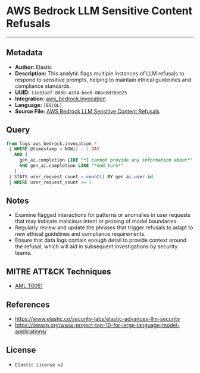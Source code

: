# AWS Bedrock LLM Sensitive Content Refusals

---

## Metadata

- **Author:** Elastic
- **Description:** This analytic flags multiple instances of LLM refusals to respond to sensitive prompts, helping to maintain ethical guidelines and compliance standards.
- **UUID:** `11e33a8f-805b-4394-bee0-08ae8d78b025`
- **Integration:** [aws_bedrock.invocation](https://docs.elastic.co/integrations/aws_bedrock)
- **Language:** `[ES|QL]`
- **Source File:** [AWS Bedrock LLM Sensitive Content Refusals](../queries/aws_bedrock_sensitive_content_refusal_detection.toml)

## Query

```sql
from logs-aws_bedrock.invocation-*
 | WHERE @timestamp > NOW() - 1 DAY
   AND (
     gen_ai.completion LIKE "*I cannot provide any information about*"
     AND gen_ai.completion LIKE "*end_turn*"
   )
 | STATS user_request_count = count() BY gen_ai.user.id
 | WHERE user_request_count >= 3
```

## Notes

- Examine flagged interactions for patterns or anomalies in user requests that may indicate malicious intent or probing of model boundaries.
- Regularly review and update the phrases that trigger refusals to adapt to new ethical guidelines and compliance requirements.
- Ensure that data logs contain enough detail to provide context around the refusal, which will aid in subsequent investigations by security teams.

## MITRE ATT&CK Techniques

- [AML.T0051](https://atlas.mitre.org/techniques/AML.T0051)

## References

- https://www.elastic.co/security-labs/elastic-advances-llm-security
- https://owasp.org/www-project-top-10-for-large-language-model-applications/

## License

- `Elastic License v2`
